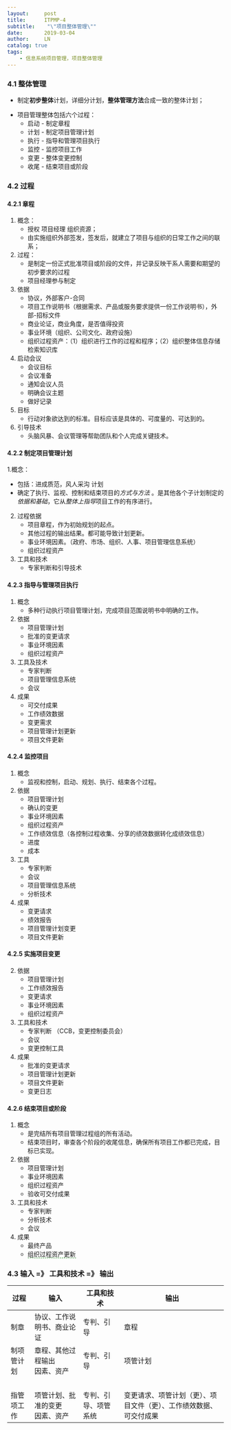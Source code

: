 ```yaml
---                                          
layout:     post
title:      ITPMP-4
subtitle:    "\"项目整体管理\""
date:       2019-03-04
author:     LN
catalog: true
tags:
    - 信息系统项目管理，项目整体管理
---
```


### 4.1 整体管理
- 制定**初步整体**计划，详细分计划，**整体管理方法**合成一致的整体计划；
+ 项目管理整体包括六个过程：
   - 启动 - 制定章程
   - 计划 - 制定项目管理计划
   - 执行 - 指导和管理项目执行
   - 监控 - 监控项目工作
   - 变更 - 整体变更控制
   - 收尾 - 结束项目或阶段

### 4.2 过程
#### 4.2.1 章程
1. 概念：
   + 授权 项目经理 组织资源；
   + 由实施组织外部签发，签发后，就建立了项目与组织的日常工作之间的联系；
2. 过程：
   + 是制定一份正式批准项目或阶段的文件，并记录反映干系人需要和期望的初步要求的过程
   + 项目经理参与制定
3. 依据
   + 协议，外部客户-合同
   + 项目工作说明书（根据需求、产品或服务要求提供一份工作说明书），外部-招标文件
   + 商业论证，商业角度，是否值得投资
   + 事业环境（组织、公司文化、政府设施）
   + 组织过程资产：（1）组织进行工作的过程和程序；（2）组织整体信息存储检索知识库
5. 启动会议
   + 会议目标
   + 会议准备
   + 通知会议人员
   + 明确会议主题
   + 做好记录
6. 目标
   + 行动对象欲达到的标准。目标应该是具体的、可度量的、可达到的。
7. 引导技术
   + 头脑风暴、会议管理等帮助团队和个人完成关键技术。

#### 4.2.2 制定项目管理计划
1.概念： 
   + 包括：进成质范，风人采沟 计划
   + 确定了执行、监视、控制和结束项目的*方式与方法* 。是其他各个子计划制定的*依据和基础*，它从*整体上指导*项目工作的有序进行。
2. 过程依据
   + 项目章程，作为初始规划的起点。
   + 其他过程的输出结果。都可能导致计划更新。
   + 事业环境因素。（政府、市场、组织、人事、项目管理信息系统）
   + 组织过程资产
3. 工具和技术
   + 专家判断和引导技术

#### 4.2.3 指导与管理项目执行
1. 概念
   + 多种行动执行项目管理计划，完成项目范围说明书中明确的工作。
2. 依据
   + 项目管理计划
   + 批准的变更请求
   + 事业环境因素
   + 组织过程资产
3. 工具及技术
   + 专家判断
   + 项目管理信息系统
   + 会议
4. 成果
   + 可交付成果
   + 工作绩效数据
   + 变更需求
   + 项目管理计划更新
   + 项目文件更新

#### 4.2.4 监控项目
1. 概念
   + 监视和控制，启动、规划、执行、结束各个过程。
2. 依据
   + 项目管理计划
   + 确认的变更
   + 事业环境因素
   + 组织过程资产
   + 工作绩效信息（各控制过程收集、分享的绩效数据转化成绩效信息）
   + 进度
   + 成本
3. 工具
   + 专家判断
   + 会议
   + 项目管理信息系统
   + 分析技术
4. 成果
   + 变更请求
   + 绩效报告
   + 项目管理计划变更
   + 项目文件更新

#### 4.2.5 实施项目变更

2. 依据
   + 项目管理计划
   + 工作绩效报告
   + 变更请求
   + 事业环境因素
   + 组织过程资产
3. 工具和技术
   + 专家判断 （CCB，变更控制委员会）
   + 会议
   + 变更控制工具
4. 成果
   + 批准的变更请求
   + 项目管理计划更新
   + 项目文件更新
   + 变更日志

#### 4.2.6 结束项目或阶段
1. 概念
   + 是完结所有项目管理过程组的所有活动。
   + 结束项目时，审查各个阶段的收尾信息，确保所有项目工作都已完成，目标已实现。
2. 依据
   + 项目管理计划
   + 事业环境因素
   + 组织过程资产
   + 验收可交付成果
3. 工具和技术
   + 专家判断
   + 分析技术
   + 会议
4. 成果
   + 最终产品
   + <span style="border-bottom:1px dashed green;">组织过程资产更新</span>

### 4.3 输入 =》 工具和技术 =》 输出

 过程 | 输入 | 工具和技术 | 输出
------ | ------ | ------ | ------- 
制章 | 协议、工作说明书、商业论证 | 专判、引导 | 章程
制项管计划 | 章程、其他过程输出   <br>因素、资产 | 专判、引导 | 项管计划
&nbsp;|&nbsp;|&nbsp;|&nbsp;
指管项工作 | 项管计划、批准的变更 <br>因素、资产 |  专判、引导、项管系统 | 变更请求、项管计划（更）、项目文件（更）、工作绩效数据、可交付成果 

